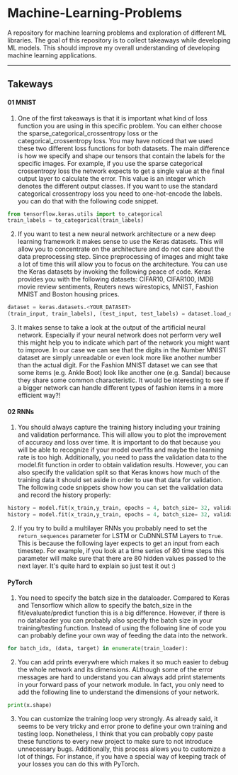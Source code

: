 # Machine-Learning-Problems
A repository for machine learning problems and exploration of different ML libraries. The goal of this repository is to collect takeaways while developing ML models. This should improve my overall understanding of developing machine learning applications.

-----

## Takeways

#### 01 MNIST
1. One of the first takeaways is that it is important what kind of loss function you are using in this specific problem. You can either choose the sparse_categorical_crossentropy loss or the categorical_crossentropy loss. You may have noticed that we used these two different loss functions for both datasets. The main difference is how we specify and shape our tensors that contain the labels for the specific images. For example, if you use the sparse categorical crossentropy loss the network expects to get a single value at the final output layer to calculate the error. This value is an integer which denotes the different output classes. If you want to use the standard categorical crossentropy loss you need to one-hot-encode the labels. you can do that with the following code snippet.

```python
from tensorflow.keras.utils import to_categorical
train_labels = to_categorical(train_labels)
```

2. If you want to test a new neural network architecture or a new deep learning framework it makes sense to use the Keras datasets. This will allow you to concentrate on the architecture and do not care about the data preprocessing step. Since preprocessing of images and might take a lot of time this will allow you to focus on the architecture. You can use the Keras datasets by invoking the following peace of code. Keras provides you with the following datasets: CIFAR10, CIFAR100, IMDB movie review sentiments, Reuters news wirestopics, MNIST, Fashion MNIST and Boston housing prices.

```python
dataset = keras.datasets.<YOUR_DATASET>
(train_input, train_labels), (test_input, test_labels) = dataset.load_data()
```

3. It makes sense to take a look at the output of the artificial neural network. Especially if your neural network does not perform very well this might help you to indicate which part of the network you might want to improve. In our case we can see that the digits in the Number MNIST dataset are simply unreadable or even look more like another number than the actual digit. For the Fashion MNIST dataset we can see that some items (e.g. Ankle Boot) look like another one (e.g. Sandal) because they share some common characteristic. It would be interesting to see if a bigger network can handle different types of fashion items in a more efficient way?!

#### 02 RNNs
1. You should always capture the training history including your training and validation performance. This will allow you to plot the improvement of accuracy and loss over time. It is important to do that because you will be able to recognize if your model overfits and maybe the learning rate is too high. Additionally, you need to pass the validation data to the model.fit function in order to obtain validation results. However, you can also specify the validation split so that Keras knows how much of the training data it should set aside in order to use that data for validation. The following code snippets show how you can set the validation data and record the history properly:
```python
history = model.fit(x_train,y_train, epochs = 4, batch_size= 32, validation_data=(x_test, y_test))
history = model.fit(x_train,y_train, epochs = 4, batch_size= 32, validation_split=0.2)
```

2. If you try to build a multilayer RNNs you probably need to set the `return_sequences` parameter for LSTM or CuDNNLSTM Layers to `True`. This is because the following layer expects to get an input from each timestep. For example, if you look at a time series of 80 time steps this parameter will make sure that there are 80 hidden values passed to the next layer. It's quite hard to explain so just test it out :)

#### PyTorch
1. You need to specify the batch size in the dataloader. Compared to Keras and Tensorflow which allow to specify the batch_size in the fit/evaluate/predict function this is a big difference. However, if there is no dataloader you can probably also specify the batch size in your training/testing function. Instead of using the following line of code you can probably define your own way of feeding the data into the network.
```python
for batch_idx, (data, target) in enumerate(train_loader):
```

2. You can add prints everywhere which makes it so much easier to debug the whole network and its dimensions. ALthough some of the error messages are hard to understand you can always add print statements in your forward pass of your network module. In fact, you only need to add the following line to understand the dimensions of your network.
```python
print(x.shape)
```
3. You can customize the training loop very strongly. As already said, it seems to be very tricky and error prone to define your own training and testing loop. Nonetheless, I think that you can probably copy paste these functions to every new project to make sure to not introduce unnecessary bugs. Additionally, this process allows you to customize a lot of things. For instance, if you have a special way of keeping track of your losses you can do this with PyTorch.
